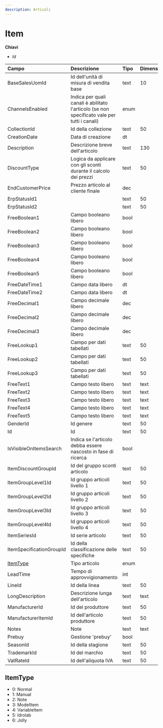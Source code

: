 ```yaml
---
description: Articoli
---
```


# Item

**Chiavi**

* _Id_

| Campo | Descrizione | Tipo | Dimensione |
| :--- | :--- | :--- | :--- |
| BaseSalesUomId | Id dell'unità di misura di vendita base | text | 10 |
| ChannelsEnabled | Indica per quali canali è abilitato l'articolo \(se non specificato vale per tutti i canali\) | enum |  |
| CollectionId | Id della collezione | text | 50 |
| CreationDate | Data di creazione | dt |  |
| Description | Descrizione breve dell'articolo | text | 130 |
| DiscountType | Logica da applicare con gli sconti durante il calcolo dei prezzi | text | 50 |
| EndCustomerPrice | Prezzo articolo al cliente finale | dec |  |
| ErpStatusId1 |  | text | 50 |
| ErpStatusId2 |  | text | 50 |
| FreeBoolean1 | Campo booleano libero | bool |  |
| FreeBoolean2 | Campo booleano libero | bool |  |
| FreeBoolean3 | Campo booleano libero | bool |  |
| FreeBoolean4 | Campo booleano libero | bool |  |
| FreeBoolean5 | Campo booleano libero | bool |  |
| FreeDateTime1 | Campo data libero | dt |  |
| FreeDateTime2 | Campo data libero | dt |  |
| FreeDecimal1 | Campo decimale libero | dec |  |
| FreeDecimal2 | Campo decimale libero | dec |  |
| FreeDecimal3 | Campo decimale libero | dec |  |
| FreeLookup1 | Campo per dati tabellati | text | 50 |
| FreeLookup2 | Campo per dati tabellati | text | 50 |
| FreeLookup3 | Campo per dati tabellati | text | 50 |
| FreeText1 | Campo testo libero | text | text |
| FreeText2 | Campo testo libero | text | text |
| FreeText3 | Campo testo libero | text | text |
| FreeText4 | Campo testo libero | text | text |
| FreeText5 | Campo testo libero | text | text |
| GenderId | Id genere | text | 50 |
| Id | Id | text | 50 |
| IsVisibleOnItemsSearch | Indica se l'articolo debba essere nascosto in fase di ricerca | bool |  |
| ItemDiscountGroupId | Id del gruppo sconti articolo | text | 50 |
| ItemGroupLevel1Id | Id gruppo articoli livello 1 | text | 50 |
| ItemGroupLevel2Id | Id gruppo articoli livello 2 | text | 50 |
| ItemGroupLevel3Id | Id gruppo articoli livello 3 | text | 50 |
| ItemGroupLevel4Id | Id gruppo articoli livello 4 | text | 50 |
| ItemSeriesId | Id serie articolo | text | 50 |
| ItemSpecificationGroupId | Id della classificazione delle specifiche | text | 50 |
| [ItemType](item.md#itemtype) | Tipo articolo | enum |  |
| LeadTime | Tempo di approvvigionamento | int |  |
| LineId | Id della linea | text | 50 |
| LongDescription | Descrizione lunga dell'articolo | text | text |
| ManufacturerId | Id del produttore | text | 50 |
| ManufacturerItemId | Id dell'articolo produttore | text | 50 |
| Notes | Note | text | text |
| Prebuy | Gestione 'prebuy' | bool |  |
| SeasonId | Id della stagione | text | 50 |
| TrademarkId | Id del marchio | text | 50 |
| VatRateId | Id dell'aliquota IVA | text | 50 |

## ItemType

* 0: Normal
* 1: Manual
* 2: Note
* 3: ModelItem
* 4: VariableItem
* 5: Idrolab
* 6: Jolly

